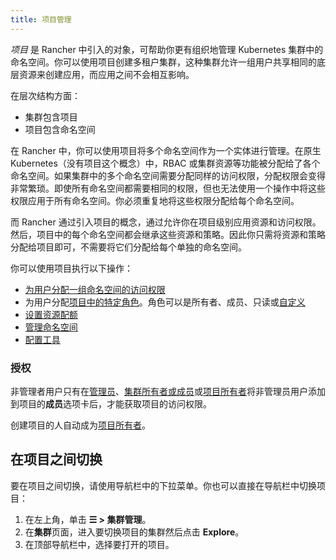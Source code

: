 ```yaml
---
title: 项目管理
---
```


<head>
  <link rel="canonical" href="https://ranchermanager.docs.rancher.com/zh/how-to-guides/advanced-user-guides/manage-projects"/>
</head>

_项目_ 是 Rancher 中引入的对象，可帮助你更有组织地管理 Kubernetes 集群中的命名空间。你可以使用项目创建多租户集群，这种集群允许一组用户共享相同的底层资源来创建应用，而应用之间不会相互影响。

在层次结构方面：

- 集群包含项目
- 项目包含命名空间

在 Rancher 中，你可以使用项目将多个命名空间作为一个实体进行管理。在原生 Kubernetes（没有项目这个概念）中，RBAC 或集群资源等功能被分配给了各个命名空间。如果集群中的多个命名空间需要分配同样的访问权限，分配权限会变得非常繁琐。即使所有命名空间都需要相同的权限，但也无法使用一个操作中将这些权限应用于所有命名空间。你必须重复地将这些权限分配给每个命名空间。

而 Rancher 通过引入项目的概念，通过允许你在项目级别应用资源和访问权限。然后，项目中的每个命名空间都会继承这些资源和策略。因此你只需将资源和策略分配给项目即可，不需要将它们分配给每个单独的命名空间。

你可以使用项目执行以下操作：

- [为用户分配一组命名空间的访问权限](../../new-user-guides/add-users-to-projects.md)
- 为用户分配[项目中的特定角色](../../new-user-guides/authentication-permissions-and-global-configuration/manage-role-based-access-control-rbac/cluster-and-project-roles.md#项目角色)。角色可以是所有者、成员、只读或[自定义](../../new-user-guides/authentication-permissions-and-global-configuration/manage-role-based-access-control-rbac/custom-roles.md)
- [设置资源配额](manage-project-resource-quotas/manage-project-resource-quotas.md)
- [管理命名空间](../../new-user-guides/manage-namespaces.md)
- [配置工具](../../../reference-guides/rancher-project-tools.md)

### 授权

非管理者用户只有在[管理员](../../new-user-guides/authentication-permissions-and-global-configuration/manage-role-based-access-control-rbac/global-permissions.md)、[集群所有者或成员](../../new-user-guides/authentication-permissions-and-global-configuration/manage-role-based-access-control-rbac/cluster-and-project-roles.md#集群角色)或[项目所有者](../../new-user-guides/authentication-permissions-and-global-configuration/manage-role-based-access-control-rbac/cluster-and-project-roles.md#项目角色)将非管理员用户添加到项目的**成员**选项卡后，才能获取项目的访问权限。

创建项目的人自动成为[项目所有者](../../new-user-guides/authentication-permissions-and-global-configuration/manage-role-based-access-control-rbac/cluster-and-project-roles.md#项目角色)。

## 在项目之间切换

要在项目之间切换，请使用导航栏中的下拉菜单。你也可以直接在导航栏中切换项目：

1. 在左上角，单击 **☰ > 集群管理**。
1. 在**集群**页面，进入要切换项目的集群然后点击 **Explore**。
1. 在顶部导航栏中，选择要打开的项目。
